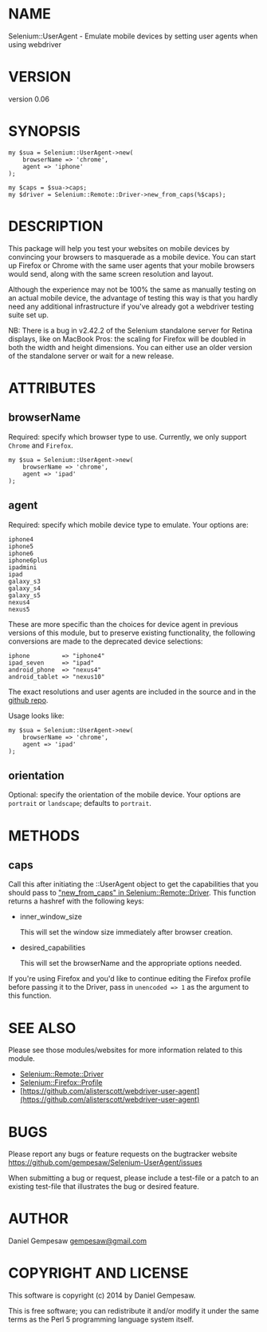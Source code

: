 # NAME

Selenium::UserAgent - Emulate mobile devices by setting user agents when using webdriver

# VERSION

version 0.06

# SYNOPSIS

    my $sua = Selenium::UserAgent->new(
        browserName => 'chrome',
        agent => 'iphone'
    );

    my $caps = $sua->caps;
    my $driver = Selenium::Remote::Driver->new_from_caps(%$caps);

# DESCRIPTION

This package will help you test your websites on mobile devices by
convincing your browsers to masquerade as a mobile device. You can
start up Firefox or Chrome with the same user agents that your mobile
browsers would send, along with the same screen resolution and layout.

Although the experience may not be 100% the same as manually testing
on an actual mobile device, the advantage of testing this way is that
you hardly need any additional infrastructure if you've already got a
webdriver testing suite set up.

NB: There is a bug in v2.42.2 of the Selenium standalone server for
Retina displays, like on MacBook Pros: the scaling for Firefox will be
doubled in both the width and height dimensions. You can either use an
older version of the standalone server or wait for a new release.

# ATTRIBUTES

## browserName

Required: specify which browser type to use. Currently, we only
support `Chrome` and `Firefox`.

    my $sua = Selenium::UserAgent->new(
        browserName => 'chrome',
        agent => 'ipad'
    );

## agent

Required: specify which mobile device type to emulate. Your options
are:

    iphone4
    iphone5
    iphone6
    iphone6plus
    ipadmini
    ipad
    galaxy_s3
    galaxy_s4
    galaxy_s5
    nexus4
    nexus5

These are more specific than the choices for device agent in previous
versions of this module, but to preserve existing functionality, the
following conversions are made to the deprecated device selections:

    iphone         => "iphone4"
    ipad_seven     => "ipad"
    android_phone  => "nexus4"
    android_tablet => "nexus10"

The exact resolutions and user agents are included in the source and
in the [github
repo](https://github.com/gempesaw/Selenium-UserAgent/blob/master/lib/Selenium/devices.json).

Usage looks like:

    my $sua = Selenium::UserAgent->new(
        browserName => 'chrome',
        agent => 'ipad'
    );

## orientation

Optional: specify the orientation of the mobile device. Your options
are `portrait` or `landscape`; defaults to `portrait`.

# METHODS

## caps

Call this after initiating the ::UserAgent object to get the
capabilities that you should pass to
["new\_from\_caps" in Selenium::Remote::Driver](https://metacpan.org/pod/Selenium::Remote::Driver#new_from_caps). This function returns a
hashref with the following keys:

- inner\_window\_size

    This will set the window size immediately after browser creation.

- desired\_capabilities

    This will set the browserName and the appropriate options needed.

If you're using Firefox and you'd like to continue editing the Firefox
profile before passing it to the Driver, pass in `unencoded => 1`
as the argument to this function.

# SEE ALSO

Please see those modules/websites for more information related to this module.

- [Selenium::Remote::Driver](https://metacpan.org/pod/Selenium::Remote::Driver)
- [Selenium::Firefox::Profile](https://metacpan.org/pod/Selenium::Firefox::Profile)
- [https://github.com/alisterscott/webdriver-user-agent](https://github.com/alisterscott/webdriver-user-agent)

# BUGS

Please report any bugs or feature requests on the bugtracker website
https://github.com/gempesaw/Selenium-UserAgent/issues

When submitting a bug or request, please include a test-file or a
patch to an existing test-file that illustrates the bug or desired
feature.

# AUTHOR

Daniel Gempesaw <gempesaw@gmail.com>

# COPYRIGHT AND LICENSE

This software is copyright (c) 2014 by Daniel Gempesaw.

This is free software; you can redistribute it and/or modify it under
the same terms as the Perl 5 programming language system itself.
